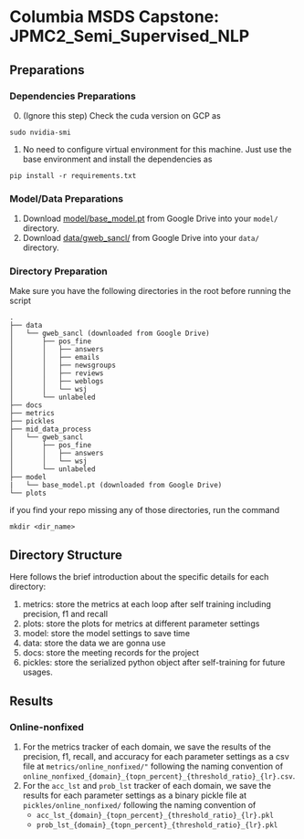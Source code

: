 # Columbia MSDS Capstone: JPMC2_Semi_Supervised_NLP

## Preparations
### Dependencies Preparations
0. (Ignore this step) Check the cuda version on GCP as 
```
sudo nvidia-smi
```
1. No need to configure virtual environment for this machine. Just use the base environment and install the dependencies as
```
pip install -r requirements.txt
```    

### Model/Data Preparations
1. Download [model/base_model.pt](https://drive.google.com/drive/u/2/folders/1NC0ZC0t8ncA8KAuZ8igtyQeWA7gVAWCw) from Google Drive into your `model/` directory.
2. Download [data/gweb_sancl/](https://drive.google.com/drive/u/2/folders/1sh9z8TH8Imn1v1NkzCLzLTC4ieQH5ojV) from Google Drive into your `data/` directory.

### Directory Preparation
Make sure you have the following directories in the root before running the script
```
.
├── data
│   └── gweb_sancl (downloaded from Google Drive)
│       ├── pos_fine
│       │   ├── answers
│       │   ├── emails
│       │   ├── newsgroups
│       │   ├── reviews
│       │   ├── weblogs
│       │   └── wsj
│       └── unlabeled
├── docs
├── metrics
├── pickles
├── mid_data_process
│   └── gweb_sancl
│       ├── pos_fine
│       │   ├── answers
│       │   └── wsj
│       └── unlabeled
├── model
|   └── base_model.pt (downloaded from Google Drive)
└── plots
```
if you find your repo missing any of those directories, run the command 
```
mkdir <dir_name>
```

## Directory Structure
Here follows the brief introduction about the specific details for each directory:
1. metrics: store the metrics at each loop after self training including precision, f1 and recall    
2. plots: store the plots for metrics at different parameter settings    
3. model: store the model settings to save time   
4. data: store the data we are gonna use   
5. docs: store the meeting records for the project  
6. pickles: store the serialized python object after self-training for future usages.

## Results
### Online-nonfixed
1. For the metrics tracker of each domain, we save the results of the precision, f1, recall, and accuracy for each parameter settings as a csv file at `metrics/online_nonfixed/"` following the naming convention of `online_nonfixed_{domain}_{topn_percent}_{threshold_ratio}_{lr}.csv`.   
2. For the `acc_lst` and `prob_lst` tracker of each domain, we save the results for each parameter settings as a binary pickle file at `pickles/online_nonfixed/` following the naming convention of
    - `acc_lst_{domain}_{topn_percent}_{threshold_ratio}_{lr}.pkl`    
    - `prob_lst_{domain}_{topn_percent}_{threshold_ratio}_{lr}.pkl`   